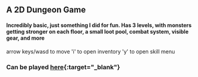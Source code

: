 ## A 2D Dungeon Game
#### Incredibly basic, just something I did for fun. Has 3 levels, with monsters getting stronger on each floor, a small loot pool, combat system, visible gear, and more

arrow keys/wasd to move
'i' to open inventory
'y' to open skill menu

### Can be played [here](https://definitelynotjosh.github.io/2d_dungeon_game/){:target="_blank"}
